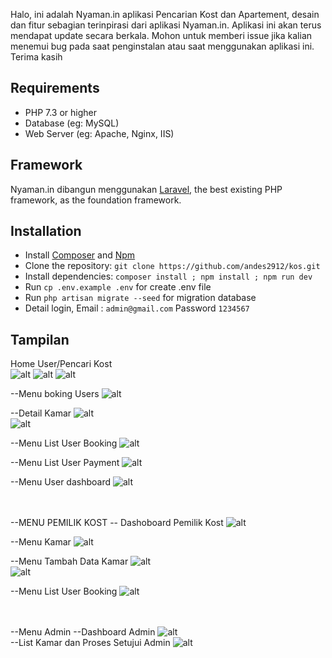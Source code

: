 <p>Halo, ini adalah Nyaman.in aplikasi Pencarian Kost dan Apartement, desain dan fitur sebagian terinpirasi dari aplikasi Nyaman.in.  Aplikasi ini akan terus mendapat update secara berkala.
 Mohon untuk memberi issue jika kalian menemui bug pada saat penginstalan atau saat menggunakan aplikasi ini. Terima kasih <br/>
    
## Requirements

* PHP 7.3 or higher
* Database (eg: MySQL)
* Web Server (eg: Apache, Nginx, IIS)
    
## Framework

Nyaman.in dibangun menggunakan [Laravel](http://laravel.com), the best existing PHP framework, as the foundation framework.

## Installation

* Install [Composer](https://getcomposer.org/download) and [Npm](https://nodejs.org/en/download)
* Clone the repository: `git clone https://github.com/andes2912/kos.git`
* Install dependencies: `composer install ; npm install ; npm run dev`
* Run `cp .env.example .env` for create .env file
* Run `php artisan migrate --seed` for migration database
* Detail login, Email : `admin@gmail.com` Password `1234567`

## Tampilan 
Home User/Pencari Kost <br>
![alt](galeri/pencar%20kost/1-home.png)
![alt](galeri/pencar%20kost/2-home.png)
![alt](galeri/pencar%20kost/3-home.png) <br>

--Menu boking Users
![alt](galeri/pencar%20kost/4-kamar%20list.png)  <br>

--Detail Kamar 
![alt](galeri/pencar%20kost/5-detal%20kamar-1.png)<br>
![alt](galeri/pencar%20kost/6-detail%20kamar%202.png)<br>

--Menu List User Booking
![alt](galeri/pencar%20kost/7-user%20booking.png)<br>

--Menu List User Payment
![alt](galeri/pencar%20kost/8-user%20payment.png)<br>

--Menu User dashboard
![alt](galeri/pencar%20kost/9-dashboard.png)<br><br><br>

--MENU PEMILIK KOST
-- Dashoboard Pemilik Kost
![alt](galeri/pemilik%20kost/1-dasboard.png) <br>

--Menu Kamar
![alt](galeri/pemilik%20kost/2-data%20kamar.png)  <br>

--Menu Tambah Data Kamar
![alt](galeri/pemilik%20kost/3-tambah%20kost.png)<br>
![alt](galeri/pemilik%20kost/4-tambah%20kost%202.png)<br>

--Menu List User Booking
![alt](galeri/pemilik%20kost/5-booking%20kost.png)<br><br><br>

--Menu Admin
--Dashboard Admin
![alt](galeri/admin/dasboard.png)<br>
--List Kamar dan Proses Setujui Admin
![alt](galeri/admin/list-kamar-proses%20setujui.png)
